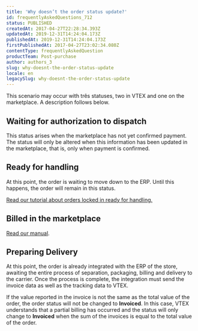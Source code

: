 ```yaml
---
title: 'Why doesn’t the order status update?'
id: frequentlyAskedQuestions_712
status: PUBLISHED
createdAt: 2017-04-27T22:28:34.393Z
updatedAt: 2019-12-31T14:24:04.173Z
publishedAt: 2019-12-31T14:24:04.173Z
firstPublishedAt: 2017-04-27T23:02:34.080Z
contentType: frequentlyAskedQuestion
productTeam: Post-purchase
author: authors_3
slug: why-doesnt-the-order-status-update
locale: en
legacySlug: why-doesnt-the-order-status-update
---
```


This scenario may occur with três statuses, two in VTEX and one on the marketplace. A description follows below.

## Waiting for authorization to dispatch

This status arises when the marketplace has not yet confirmed payment. The status will only be altered when this information has been updated in the marketplace, that is, only when payment is confirmed.

## Ready for handling

At this point, the order is waiting to move down to the ERP. Until this happens, the order will remain in this status.

[Read our tutorial about orders locked in ready for handling.](/en/faq/meus-pedidos-estao-travados-em-pronto-para-manuseio)

## Billed in the marketplace

[Read our manual](/en/faq/why-isnt-the-order-invoiced-on-the-marketplace).

## Preparing Delivery

At this point, the order is already integrated with the ERP of the store, awaiting the entire process of separation, packaging, billing and delivery to the carrier. Once the process is complete, the integration must send the invoice data as well as the tracking data to VTEX.

If the value reported in the invoice is not the same as the total value of the order, the order status will not be changed to **Invoiced**. In this case, VTEX understands that a partial billing has occurred and the status will only change to **Invoiced** when the sum of the invoices is equal to the total value of the order.
